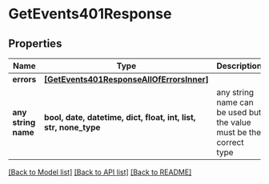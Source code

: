 # GetEvents401Response


## Properties
Name | Type | Description | Notes
------------ | ------------- | ------------- | -------------
**errors** | [**[GetEvents401ResponseAllOfErrorsInner]**](GetEvents401ResponseAllOfErrorsInner.md) |  | [optional] 
**any string name** | **bool, date, datetime, dict, float, int, list, str, none_type** | any string name can be used but the value must be the correct type | [optional]

[[Back to Model list]](../README.md#documentation-for-models) [[Back to API list]](../README.md#documentation-for-api-endpoints) [[Back to README]](../README.md)


